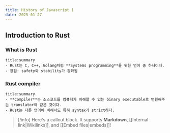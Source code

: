 ```yaml
---
title: History of Javascript 1
date: 2025-01-27
---
```


## Introduction to Rust

### What is Rust

```ad-summary
title:summary
- Rust는 C, C++, Golang처럼 **Systems programming**을 위한 언어 중 하나이다.
- 장점: safety와 stability가 강화됨
```

### Rust compiler

```ad-summary
title:summary
- **Compiler**는 소스코드를 컴퓨터가 이해할 수 있는 binary executable로 변환해주는 translator와 같은 것이다.
- Rust는 다른 언어에 비해서도 특히 syntax가 strict하다.
```

> [!info]
> Here's a callout block.
> It supports **Markdown**, [[Internal link|Wikilinks]], and [[Embed files|embeds]]!
